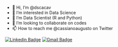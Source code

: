 - 👋 Hi, I’m @dscacav
- 👀 I’m interested in Data Science
- 🌱 I’m Data Scientist (R and Python)
- 💞️ I’m looking to collaborate on codes
- 📫 How to reach me @cassianoaugusto on Twitter

[![Linkedin Badge](https://img.shields.io/badge/-LinkedIn-blue?style=flat-square&logo=Linkedin&logoColor=white&link=https://www.linkedin.com/in/cassianocavalcanti//)](https://www.linkedin.com/in/cassianocavalcanti/)
[![Gmail Badge](https://img.shields.io/badge/-Gmail-red?style=flat-square&logo=Gmail&logoColor=white&link=cassiano.cavalcanti@gmail.com)](cassiano.cavalcanti@gmail.com)

<!---
dscacav/dscacav is a ✨ special ✨ repository because its `README.md` (this file) appears on your GitHub profile.
You can click the Preview link to take a look at your changes.
--->
